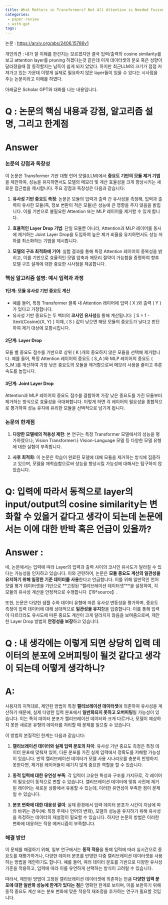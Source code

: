 ```yaml
---
title: What Matters in Transformers? Not All Attention is Needed Fusion
categories:
 - paper-review
 - with-gpt
tags:
---
```


논문 : https://arxiv.org/abs/2406.15786v1

개인의견 : 내가 잘 이해를 한건지는 모르겠지만 결국 입력/출력의 cosine similarity를 보고 attention layer를 pruning 하겠다는것 같은데 이게 데이터셋의 분포 혹은 성향이 달라졌을때 잘 동작할지는 납득이 쉽게 되지 았았다. 하지만 최근LLM의 크기가 점점 커져가고 있는 가운데 이렇게 실제로 필요하지 않은 layer들이 있을 수 있다는 시사점을 주는 논문이라고 이해를 하였다.


아래글은 Scholar GPT와 대화를 나눈 내용입니다.

# Q : 논문의 핵심 내용과 강점, 알고리즘 설명, 그리고 한계점

# Answer

### 논문의 강점과 독창성

이 논문은 Transformer 기반 대형 언어 모델(LLM)에서 **중요도 기반의 모듈 제거 기법**을 제안하여, 성능을 유지하면서도 모델의 메모리 및 계산 효율성을 크게 향상시키는 새로운 접근법을 제시합니다. 주요 강점과 독창성은 다음과 같습니다:

1. **유사성 기반 중요도 측정**: 논문은 모듈의 입력과 출력 간 유사성을 측정해, 입력과 출력이 유사한 모듈(즉, 정보 변환이 적은 모듈)은 성능에 큰 영향을 주지 않음을 밝힙니다. 이를 기반으로 불필요한 Attention 또는 MLP 레이어를 제거할 수 있게 합니다.
   
2. **효율적인 Layer Drop 기법**: 단일 모듈뿐 아니라, Attention과 MLP 레이어를 동시에 제거하는 Joint Layer Drop을 도입하여 높은 제거 비율을 유지하면서도 성능 저하를 최소화하는 기법을 제시합니다.

3. **모델의 구조 최적화에 기여**: 실험 결과를 통해 특정 Attention 레이어의 중복성을 밝히고, 이를 기반으로 효율적인 모델 압축과 메모리 절약이 가능함을 증명하여 향후 모델 구조 설계에 대한 중요한 시사점을 제공합니다.

### 핵심 알고리즘 설명: 예시 입력과 과정

#### 1단계: 모듈 유사성 기반 중요도 계산

- 예를 들어, 특정 Transformer 블록 내 Attention 레이어에 입력 \( X \)와 출력 \( Y \)가 있다고 가정합니다.
- 유사성 기반 중요도는 두 벡터의 **코사인 유사성**을 통해 계산됩니다:
  \[
  S = 1 - \text{Cosine}(X, Y)
  \]
  이때, \( S \) 값이 낮으면 해당 모듈의 중요도가 낮다고 판단하여 제거 대상에 포함시킵니다.

#### 2단계: Layer Drop

모듈 별 중요도 점수를 기반으로 상위 \( K \)개의 중요하지 않은 모듈을 선택해 제거합니다. 예를 들어, 특정 Attention 레이어의 중요도 \( S_A \)와 MLP 레이어의 중요도 \( S_M \)를 계산하여 가장 낮은 중요도의 모듈을 제거함으로써 메모리 사용을 줄이고 추론 속도를 높입니다.

#### 3단계: Joint Layer Drop

Attention과 MLP 레이어의 중요도 점수를 결합하여 가장 낮은 중요도를 가진 모듈부터 제거하는 방식으로 효율성을 극대화합니다. 이렇게 하면 각 레이어의 필요성을 종합적으로 평가하여 성능 유지에 유리한 모듈을 선택적으로 남기게 됩니다.

### 논문의 한계점

1. **다양한 모델에의 적용성 제한**: 본 연구는 특정 Transformer 모델에서의 성능을 평가하였으나, Vision Transformer나 Vision-Language 모델 등 다양한 모델 유형에 대한 실험이 부족합니다.
   
2. **사후 최적화**: 이 논문은 학습이 완료된 모델에 대해 모듈을 제거하는 방식에 집중하고 있으며, 모델을 재학습함으로써 성능을 향상시킬 가능성에 대해서는 탐구하지 않았습니다.

# Q: 입력에 따라서 동적으로 layer의 input/output의 cosine similarity는 변화할 수 있을거 같다고 생각이 되는데 논문에서는 이에 대한 반박 혹은 언급이 있을까? 

# Answer :
네, 논문에서는 입력에 따라 Layer의 입력과 출력 사이의 코사인 유사도가 달라질 수 있다는 가능성을 인지하고 있습니다. 이와 관련하여, 논문은 **모듈 중요도 계산의 일관성을 유지하기 위해 일정한 기준 데이터를 사용**한다고 언급합니다. 이를 위해 일반적인 언어 모델 평가 데이터셋을 기반으로 **고정된 "캘리브레이션 데이터셋"**을 설정하여, 각 모듈의 유사성 계산을 안정적으로 수행합니다【19†source】.

또한, 논문은 다양한 샘플 수와 데이터 유형에 따른 유사성 변동성을 평가하며, 중요도 측정이 입력 데이터에 대해 상대적으로 **일관성을 유지**함을 입증합니다. 이를 통해 입력이 다르더라도 유사도에 따른 중요도 계산이 크게 달라지지 않음을 보여줌으로써, 제안한 Layer Drop 방법의 **안정성을 보장**하고 있습니다.

# Q : 내 생각에는 이렇게 되면 상당히 입력 데이터의 분포에 오버피팅이 될것 같다고 생각이 되는데 어떻게 생각하니?

# A: 
사용자의 지적대로, 제안된 방법이 특정 **캘리브레이션 데이터셋**에 의존하여 유사성을 계산하기 때문에, 실제 다양한 입력 분포에서 **일반화되지 못하고 오버피팅**될 가능성이 있습니다. 이는 특히 데이터 분포가 캘리브레이션 데이터와 크게 다르거나, 모델이 예상하지 못한 새로운 유형의 데이터를 처리할 때 문제를 일으킬 수 있습니다.

이 방법의 본질적인 한계는 다음과 같습니다:

1. **캘리브레이션 데이터와 실제 입력 분포의 차이**: 유사성 기반 중요도 측정은 특정 데이터 분포에 맞춰져 있어, 다른 분포를 가진 실제 입력에서 정확도를 저해할 가능성이 있습니다. 만약 캘리브레이션 데이터가 모델 사용 시나리오를 충분히 반영하지 못한다면, 제거된 레이어들이 예기치 않게 중요한 역할을 할 수 있습니다.

2. **동적 입력에 대한 유연성 부족**: 각 입력이 고유한 특성과 구조를 가지므로, 각 레이어의 필요성이 동적으로 변할 수 있습니다. 캘리브레이션 데이터에 맞춰 사전에 제거된 레이어는 새로운 상황에서 유용할 수 있는데, 이러한 유연성이 부족한 점이 문제일 수 있습니다.

3. **분포 변화에 대한 대응성 결여**: 실제 환경에서 입력 데이터 분포가 시간이 지남에 따라 바뀌는 경우(예: 특정 주제나 언어의 변화), 모델의 성능을 유지하기 위해 유사성을 측정하는 데이터의 재설정이 필요할 수 있습니다. 하지만 논문의 방법은 이러한 변화에 대응하는 적응 메커니즘이 부족합니다.

### 해결 방안
이 문제를 해결하기 위해, 일부 연구에서는 **동적 적응**을 통해 입력에 따라 실시간으로 중요도를 재평가하거나, 다양한 데이터 분포를 반영한 다중 캘리브레이션 데이터셋을 사용하는 방법을 제안하기도 합니다. 예를 들어, 여러 데이터 분포를 기반으로 다양한 유사성 기준을 적용하고, 입력에 따라 이를 유연하게 선택하는 방식이 고려될 수 있습니다.

따라서, 제안된 방법이 고정된 캘리브레이션 데이터셋에 의존하는 만큼 **다양한 입력 분포에 대한 일반화 성능에 한계가 있다는 점**은 명확한 한계로 보이며, 이를 보완하기 위해 동적 중요도 계산 또는 분포 변화에 맞춘 적응적 재조정을 추가하는 연구가 필요할 것입니다.